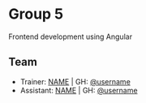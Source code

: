 # Group 5

Frontend development using Angular

## Team

- Trainer: [NAME](mailto:mail) | GH: [@username](https://github.com/<username>)
- Assistant: [NAME](mailto:mail) | GH: [@username](https://github.com/<>)
